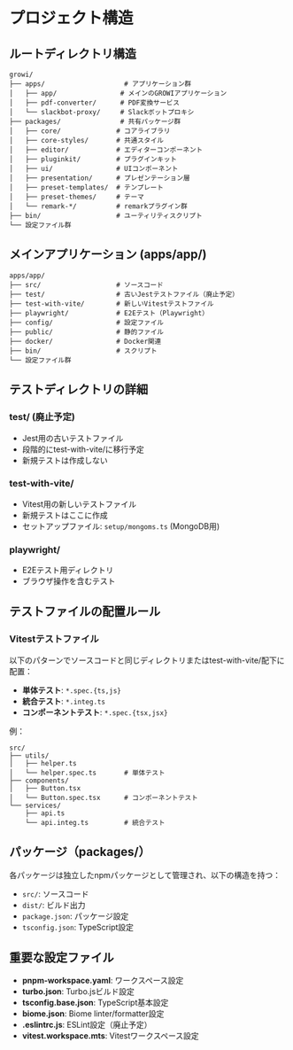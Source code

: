 # プロジェクト構造

## ルートディレクトリ構造
```
growi/
├── apps/                    # アプリケーション群
│   ├── app/                # メインのGROWIアプリケーション
│   ├── pdf-converter/      # PDF変換サービス
│   └── slackbot-proxy/     # Slackボットプロキシ
├── packages/               # 共有パッケージ群
│   ├── core/              # コアライブラリ
│   ├── core-styles/       # 共通スタイル
│   ├── editor/            # エディターコンポーネント
│   ├── pluginkit/         # プラグインキット
│   ├── ui/                # UIコンポーネント
│   ├── presentation/      # プレゼンテーション層
│   ├── preset-templates/  # テンプレート
│   ├── preset-themes/     # テーマ
│   └── remark-*/          # remarkプラグイン群
├── bin/                   # ユーティリティスクリプト
└── 設定ファイル群
```

## メインアプリケーション (apps/app/)
```
apps/app/
├── src/                   # ソースコード
├── test/                  # 古いJestテストファイル（廃止予定）
├── test-with-vite/        # 新しいVitestテストファイル
├── playwright/            # E2Eテスト（Playwright）
├── config/                # 設定ファイル
├── public/                # 静的ファイル
├── docker/                # Docker関連
├── bin/                   # スクリプト
└── 設定ファイル群
```

## テストディレクトリの詳細

### test/ (廃止予定)
- Jest用の古いテストファイル
- 段階的にtest-with-vite/に移行予定
- 新規テストは作成しない

### test-with-vite/
- Vitest用の新しいテストファイル
- 新規テストはここに作成
- セットアップファイル: `setup/mongoms.ts` (MongoDB用)

### playwright/
- E2Eテスト用ディレクトリ
- ブラウザ操作を含むテスト

## テストファイルの配置ルール

### Vitestテストファイル
以下のパターンでソースコードと同じディレクトリまたはtest-with-vite/配下に配置：

- **単体テスト**: `*.spec.{ts,js}`
- **統合テスト**: `*.integ.ts` 
- **コンポーネントテスト**: `*.spec.{tsx,jsx}`

例：
```
src/
├── utils/
│   ├── helper.ts
│   └── helper.spec.ts       # 単体テスト
├── components/
│   ├── Button.tsx
│   └── Button.spec.tsx      # コンポーネントテスト
└── services/
    ├── api.ts
    └── api.integ.ts         # 統合テスト
```

## パッケージ（packages/）
各パッケージは独立したnpmパッケージとして管理され、以下の構造を持つ：
- `src/`: ソースコード
- `dist/`: ビルド出力
- `package.json`: パッケージ設定
- `tsconfig.json`: TypeScript設定

## 重要な設定ファイル
- **pnpm-workspace.yaml**: ワークスペース設定
- **turbo.json**: Turbo.jsビルド設定
- **tsconfig.base.json**: TypeScript基本設定
- **biome.json**: Biome linter/formatter設定
- **.eslintrc.js**: ESLint設定（廃止予定）
- **vitest.workspace.mts**: Vitestワークスペース設定